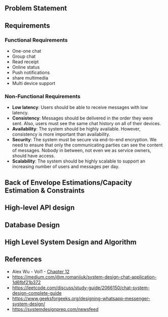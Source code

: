 ## Problem Statement

## Requirements
### Functional Requirements
* One-one chat
* Group chat
* Read receipt
* Online status
* Push notifications
* share multimedia
* Multi device support
### Non-Functional Requirements
* **Low latency**: Users should be able to receive messages with low latency.
* **Consistency**: Messages should be delivered in the order they were sent. Also, users must see the same chat history on all of their devices.
* **Availability**: The system should be highly available. However, consistency is more important than availability.
* **Security**: The system must be secure via end-to-end encryption. We need to ensure that only the communicating parties can see the content of messages. Nobody in between, not even we as service owners, should have access.
* **Scalability**: The system should be highly scalable to support an increasing number of users and messages per day.

## Back of Envelope Estimations/Capacity Estimation & Constraints

## High-level API design 
## Database Design
## High Level System Design and Algorithm
## References
* Alex Wu - Vol1 - [Chapter 12](https://bytebytego.com/courses/system-design-interview/design-a-chat-system)
* https://medium.com/@m.romaniiuk/system-design-chat-application-1d6fbf21b372
* https://leetcode.com/discuss/study-guide/2066150/chat-system-design-complete-guide
* https://www.geeksforgeeks.org/designing-whatsapp-messenger-system-design/
* https://systemdesignprep.com/newsfeed